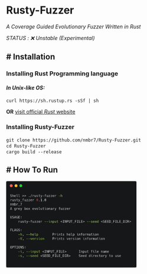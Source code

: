 # **Rusty-Fuzzer**
_A Coverage Guided Evolutionary Fuzzer Written in Rust_


*_STATUS :  :x:  Unstable (Experimental)_*

## # Installation

### Installing Rust Programming language
#### _In Unix-like OS:_ 
```
curl https://sh.rustup.rs -sSf | sh
```

**OR** [visit official _Rust_ website ](https://www.rust-lang.org/tools/install)

### Installing Rusty-Fuzzer
```
git clone https://github.com/nmbr7/Rusty-Fuzzer.git
cd Rusty-Fuzzer
cargo build --release

```

## # How To Run
<img src="/Images/help.png" width=70% height=70% >

